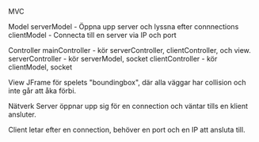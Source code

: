 MVC

Model 
serverModel - Öppna upp server och lyssna efter connnections
clientModel - Connecta till en server via IP och port


Controller
mainController - kör serverController, clientController, och view. 
serverController - kör serverModel, socket
clientController - kör clientModel, socket


View
JFrame för spelets "boundingbox", där alla väggar har collision och inte går att åka förbi. 


Nätverk
Server öppnar upp sig för en connection och väntar tills en klient ansluter.

Client letar efter en connection, behöver en port och en IP att ansluta till. 

